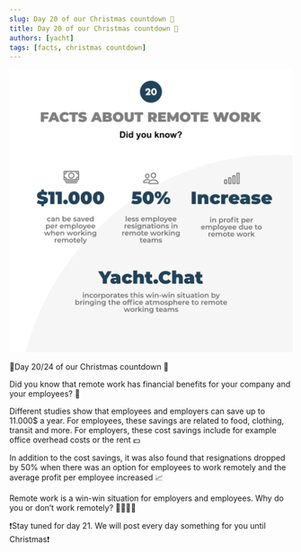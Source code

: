 ```yaml
---
slug: Day 20 of our Christmas countdown 🎄
title: Day 20 of our Christmas countdown 🎄
authors: [yacht]
tags: [facts, christmas countdown]
---
```


![Facts](Day20.png)

🎅Day 20/24 of our Christmas countdown 🎄

Did you know that remote work has financial benefits for your company and your employees? 🤯

Different studies show that employees and employers can save up to 11.000$ a year. For employees, these savings are related to food, clothing, transit and more. For employers, these cost savings include for example office overhead costs or the rent 💵

In addition to the cost savings, it was also found that resignations dropped by 50% when there was an option for employees to work remotely and the average profit per employee increased 📈

Remote work is a win-win situation for employers and employees. Why do you or don’t work remotely? 👩‍💻🧑‍💻

❗️Stay tuned for day 21. We will post every day something for you until Christmas❗️ 